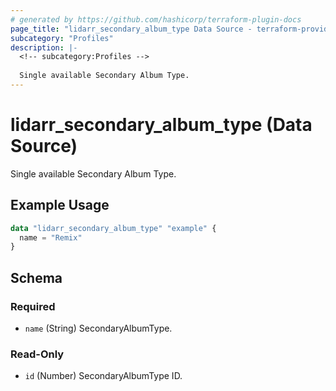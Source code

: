 ```yaml
---
# generated by https://github.com/hashicorp/terraform-plugin-docs
page_title: "lidarr_secondary_album_type Data Source - terraform-provider-lidarr"
subcategory: "Profiles"
description: |-
  <!-- subcategory:Profiles -->
  
  Single available Secondary Album Type.
---
```


# lidarr_secondary_album_type (Data Source)

<!-- subcategory:Profiles -->
Single available Secondary Album Type.

## Example Usage

```terraform
data "lidarr_secondary_album_type" "example" {
  name = "Remix"
}
```

<!-- schema generated by tfplugindocs -->
## Schema

### Required

- `name` (String) SecondaryAlbumType.

### Read-Only

- `id` (Number) SecondaryAlbumType ID.



